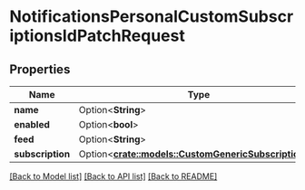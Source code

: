 # NotificationsPersonalCustomSubscriptionsIdPatchRequest

## Properties

Name | Type | Description | Notes
------------ | ------------- | ------------- | -------------
**name** | Option<**String**> |  | [optional]
**enabled** | Option<**bool**> |  | [optional]
**feed** | Option<**String**> |  | [optional]
**subscription** | Option<[**crate::models::CustomGenericSubscriptionIn**](CustomGenericSubscriptionIn.md)> |  | [optional]

[[Back to Model list]](../README.md#documentation-for-models) [[Back to API list]](../README.md#documentation-for-api-endpoints) [[Back to README]](../README.md)



